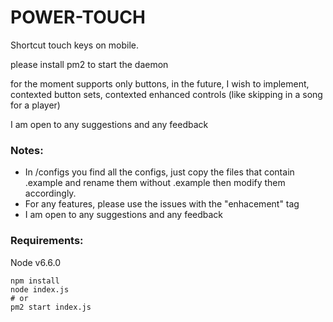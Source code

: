 # POWER-TOUCH
Shortcut touch keys on mobile.

please install pm2 to start the daemon


for the moment supports only buttons, in the future, I wish to implement, contexted button sets, contexted enhanced controls (like skipping in a song for a player)

I am open to any suggestions and any feedback


### Notes:
* In /configs you find all the configs, just copy the files that contain .example and rename them without .example then modify them accordingly.
* For any features, please use the issues with the "enhacement" tag
* I am open to any suggestions and any feedback

### Requirements:
Node v6.6.0


```
npm install
node index.js
# or
pm2 start index.js
```
